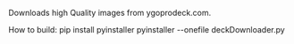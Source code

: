 Downloads high Quality images from ygoprodeck.com.


How to build:
pip install pyinstaller
pyinstaller --onefile  deckDownloader.py